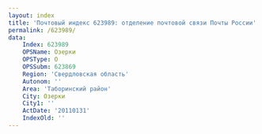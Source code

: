 ```yaml
---
layout: index
title: 'Почтовый индекс 623989: отделение почтовой связи Почты России'
permalink: /623989/
data:
    Index: 623989
    OPSName: Озерки
    OPSType: О
    OPSSubm: 623869
    Region: 'Свердловская область'
    Autonom: ''
    Area: 'Таборинский район'
    City: Озерки
    City1: ''
    ActDate: '20110131'
    IndexOld: ''
---
```

